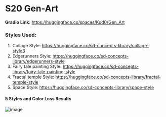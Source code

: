 # S20 Gen-Art

**Gradio Link:** https://huggingface.co/spaces/Kud0/Gen_Art


### Styles Used:
1. Collage Style: https://huggingface.co/sd-concepts-library/collage-style3
2. Edgerunners Style: https://huggingface.co/sd-concepts-library/edgerunners-style
3. Fairy tale painting Style: https://huggingface.co/sd-concepts-library/fairy-tale-painting-style
4. Fractal temple Style: https://huggingface.co/sd-concepts-library/fractal-temple-style
5. Space Style: https://huggingface.co/sd-concepts-library/space-style

#### 5 Styles and Color Loss Results
![image](https://github.com/shrey131195/ERAV1/assets/26046930/83f1638b-9c74-4f4e-9b22-99d93e739ac8)
